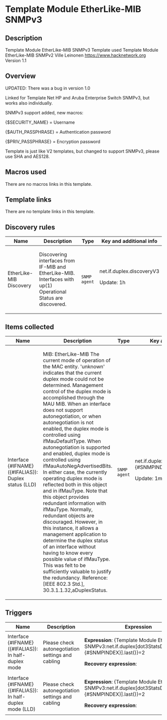 # Template Module EtherLike-MIB SNMPv3

## Description

Template Module EtherLike-MIB SNMPv3 Template used Template Module EtherLike-MIB SNMPv2 Ville Leinonen https://www.hacknetwork.org Version 1.1

## Overview

UPDATED: There was a bug in version 1.0


 


Linked for Template Net HP and Aruba Enterprise Switch SNMPv3, but works also individually.


SNMPv3 support added, new macros:


{$SECURITY\_NAME} = Username


{$AUTH\_PASSPHRASE} = Authentication password


{$PRIV\_PASSPHRASE} = Encryption password


 


Template is just like V2 templates, but changed to support SNMPv3, please use SHA and AES128.



## Macros used

There are no macros links in this template.

## Template links

There are no template links in this template.

## Discovery rules

|Name|Description|Type|Key and additional info|
|----|-----------|----|----|
|EtherLike-MIB Discovery|<p>Discovering interfaces from IF-MIB and EtherLike-MIB. Interfaces with up(1) Operational Status are discovered.</p>|`SNMP agent`|net.if.duplex.discoveryV3<p>Update: 1h</p>|
## Items collected

|Name|Description|Type|Key and additional info|
|----|-----------|----|----|
|Interface {#IFNAME}({#IFALIAS}): Duplex status (LLD)|<p>MIB: EtherLike-MIB The current mode of operation of the MAC entity. 'unknown' indicates that the current duplex mode could not be determined. Management control of the duplex mode is accomplished through the MAU MIB. When an interface does not support autonegotiation, or when autonegotiation is not enabled, the duplex mode is controlled using ifMauDefaultType. When autonegotiation is supported and enabled, duplex mode is controlled using ifMauAutoNegAdvertisedBits. In either case, the currently operating duplex mode is reflected both in this object and in ifMauType. Note that this object provides redundant information with ifMauType. Normally, redundant objects are discouraged. However, in this instance, it allows a management application to determine the duplex status of an interface without having to know every possible value of ifMauType. This was felt to be sufficiently valuable to justify the redundancy. Reference: [IEEE 802.3 Std.], 30.3.1.1.32,aDuplexStatus.</p>|`SNMP agent`|net.if.duplex[dot3StatsDuplexStatus.{#SNMPINDEX}]<p>Update: 1m</p>|
## Triggers

|Name|Description|Expression|Priority|
|----|-----------|----------|--------|
|Interface {#IFNAME}({#IFALIAS}): In half-duplex mode|<p>Please check autonegotiation settings and cabling</p>|<p>**Expression**: {Template Module EtherLike-MIB SNMPv3:net.if.duplex[dot3StatsDuplexStatus.{#SNMPINDEX}].last()}=2</p><p>**Recovery expression**: </p>|warning|
|Interface {#IFNAME}({#IFALIAS}): In half-duplex mode (LLD)|<p>Please check autonegotiation settings and cabling</p>|<p>**Expression**: {Template Module EtherLike-MIB SNMPv3:net.if.duplex[dot3StatsDuplexStatus.{#SNMPINDEX}].last()}=2</p><p>**Recovery expression**: </p>|warning|
